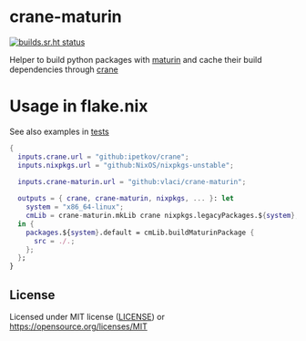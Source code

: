 <!--
SPDX-FileCopyrightText: 2024 László Vaskó <vlaci@fastmail.com>

SPDX-License-Identifier: MIT
-->

# crane-maturin

[![builds.sr.ht status](https://builds.sr.ht/~vlaci/crane-maturin.svg)](https://builds.sr.ht/~vlaci/crane-maturin?)

Helper to build python packages with [maturin](https://maturin.rs) and cache their build dependencies through [crane](https://crane.dev)

# Usage in flake.nix

See also examples in [tests](item/tests)

```nix
{
  inputs.crane.url = "github:ipetkov/crane";
  inputs.nixpkgs.url = "github:NixOS/nixpkgs-unstable";

  inputs.crane-maturin.url = "github:vlaci/crane-maturin";
  
  outputs = { crane, crane-maturin, nixpkgs, ... }: let
    system = "x86_64-linux";
    cmLib = crane-maturin.mkLib crane nixpkgs.legacyPackages.${system};
  in {
    packages.${system}.default = cmLib.buildMaturinPackage {
      src = ./.;
    };
  };
}
```

## License

Licensed under MIT license ([LICENSE](LICENSES/MIT.txt)) or <https://opensource.org/licenses/MIT>

